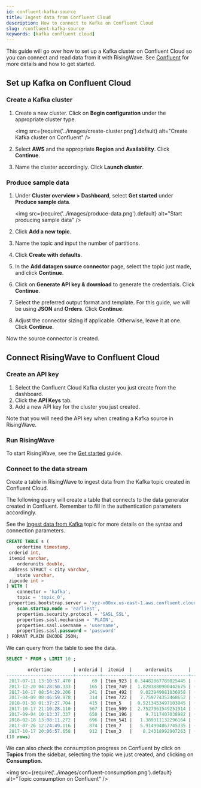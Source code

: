```yaml
---
id: confluent-kafka-source
title: Ingest data from Confluent Cloud
description: How to connect to Kafka on Confluent Cloud
slug: /confluent-kafka-source
keywords: [kafka confluent cloud]
---
```

<head>
  <link rel="canonical" href="https://docs.risingwave.com/docs/current/confluent-kafka-source/" />
</head>

This guide will go over how to set up a Kafka cluster on Confluent Cloud so you can connect and read data from it with RisingWave. See [Confluent](https://www.confluent.io) for more details and how to get started.

## Set up Kafka on Confluent Cloud

### Create a Kafka cluster

1. Create a new cluster. Click on **Begin configuration** under the appropriate cluster type.

    <img
    src={require('../images/create-cluster.png').default}
    alt="Create Kafka cluster on Confluent"
    />

2. Select **AWS** and the appropriate **Region** and **Availability**. Click **Continue**.

3. Name the cluster accordingly. Click **Launch cluster**.

### Produce sample data

1. Under **Cluster overview > Dashboard**, select **Get started** under **Produce sample data**.

    <img
    src={require('../images/produce-data.png').default}
    alt="Start producing sample data"
    />

2. Click **Add a new topic**.
3. Name the topic and input the number of partitions.
4. Click **Create with defaults**.
5. In the **Add datagen source connector** page, select the topic just made, and click **Continue**.
6. Click on **Generate API key & download** to generate the credentials.  Click **Continue**.
7. Select the preferred output format and template. For this guide, we will be using **JSON** and **Orders**. Click **Continue**.
8. Adjust the connector sizing if applicable. Otherwise, leave it at one. Click **Continue**.

Now the source connector is created.

## Connect RisingWave to Confluent Cloud

### Create an API key

1. Select the Confluent Cloud Kafka cluster you just create from the dashboard.
2. Click the **API Keys** tab.
3. Add a new API key for the cluster you just created.

Note that you will need the API key when creating a Kafka source in RisingWave.

### Run RisingWave

To start RisingWave, see the [Get started](/get-started.md) guide.

### Connect to the data stream

Create a table in RisingWave to ingest data from the Kafka topic created in Confluent Cloud.

The following query will create a table that connects to the data generator created in Confluent. Remember to fill in the authentication parameters accordingly.

See the [Ingest data from Kafka](/ingest/ingest-from-kafka.md) topic for more details on the syntax and connection parameters.

```sql
CREATE TABLE s (
    ordertime timestamp,
 orderid int, 
 itemid varchar, 
    orderunits double,
 address STRUCT < city varchar, 
    state varchar,
 zipcode int >
) WITH ( 
    connector = 'kafka',
    topic = 'topic_0',
 properties.bootstrap.server = 'xyz-x00xx.us-east-1.aws.confluent.cloud:9092',
    scan.startup.mode = 'earliest', 
    properties.security.protocol = 'SASL_SSL', 
    properties.sasl.mechanism = 'PLAIN', 
    properties.sasl.username = 'username', 
    properties.sasl.password = 'password'
) FORMAT PLAIN ENCODE JSON;
```

We can query from the table to see the data.

```sql
SELECT * FROM s LIMIT 10 ; 

        ordertime        | orderid |  itemid  |     orderunits      |         address          
-------------------------+---------+----------+---------------------+--------------------------
 2017-07-11 13:10:57.470 |      69 | Item_923 | 0.34482867789025445 | (City_,State_12,79507)
 2017-12-20 04:28:50.333 |     165 | Item_749 |  1.8283880900442675 | (City_,State_,29429)
 2017-10-17 08:54:29.206 |     241 | Item_492 |   9.023949081036958 | (City_,State_6,59279)
 2017-04-09 08:46:59.978 |     314 | Item_722 |   7.759774352468652 | (City_16,State_,39963)
 2018-01-30 01:37:27.704 |     415 | Item_5   |  0.5213453497103845 | (City_8,State_7,12423)
 2017-10-17 21:10:28.110 |     567 | Item_509 |  2.7527961549251914 | (City_16,State_8,82637)
 2017-09-04 10:13:37.337 |     650 | Item_196 |     9.7117407038982 | (City_,State_,79763)
 2018-02-18 13:08:11.272 |     696 | Item_541 |   1.389311132296164 | (City_2,State_87,55001)
 2017-07-26 12:24:49.116 |     874 | Item_7   |   5.914994867745335 | (City_9,State_3,55552)
 2017-10-17 20:06:57.658 |     912 | Item_3   |    8.24318992907263 | (City_73,State_96,62568)
(10 rows)
```

We can also check the consumption progress on Confluent by click on **Topics** from the sidebar, selecting the topic we just created, and clicking on **Consumption**.

<img
src={require('../images/confluent-consumption.png').default}
alt="Topic consumption on Confluent"
/>
